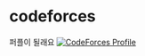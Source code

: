 # codeforces
퍼플이 될래요
[![CodeForces Profile](https://cf.leed.at?id=lewis17)](https://codeforces.com/profile/lewis17)
